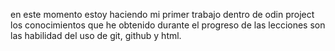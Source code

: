 en este momento estoy haciendo mi primer trabajo dentro de odin project
los conocimientos que he obtenido durante el progreso de las lecciones son las habilidad del uso de git, github y html.
